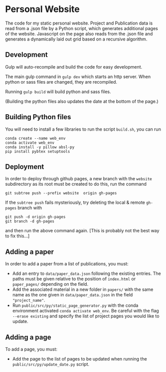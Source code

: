# Personal Website

The code for my static personal website. Project and Publication data is read from a .json file by a Python script, which generates additional pages of the website. Javascript on the page also reads from the .json file and generates a dynamically laid out grid based on a recursive algorithm.

## Development

Gulp will auto-recompile and build the code for easy development. 

The main gulp command in `gulp dev` which starts an http server. When python or sass files are changed, they are recompiled. 

Running `gulp build` will build python and sass files.

(Building the python files also updates the date at the bottom of the page.)

## Building Python files

You will need to install a few libraries to run the script `build.sh`, you can run

```
conda create --name web_env
conda activate web_env
conda install -y pillow absl-py
pip install pybtex setuptools
```

## Deployment

In order to deploy through github pages, a new branch with the `website` subdirectory as its root must be created to do this, run the command

```
git subtree push --prefix website  origin gh-pages
```

If the `subtree push` fails mysteriously, try deleting the local & remote `gh-pages` branch with 
```
git push -d origin gh-pages
git branch -d gh-pages
``` 
and then run the above command again. [This is probably not the best way to fix this...]

## Adding a paper

In order to add a paper from a list of publications, you must:
- Add an entry to `data/paper_data.json` following the existing entries. The paths must be given relative to the position of `index.html` or `paper_pages/` depending on the field.
- Add the associated material in a new folder in `papers/` with the same name as the one given in `data/paper_data.json` in the field `"project_name"`.
- Run `public/src/py/static_page_generator.py` with the conda environment activated `conda activate web_env`. Be careful with the flag `--erase existing` and specify the list of project pages you would like to update.

## Adding a page

To add a page, you must:
- Add the page to the list of pages to be updated when running the `public/src/py/update_date.py` script.
